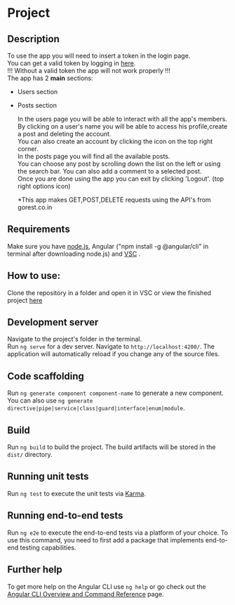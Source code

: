 # Project
## Description
To use the app you will need to insert a token in the login page.<br>
You can get a valid token by logging in [here](https://gorest.co.in/).<br>
!!! Without a valid token the app will not work properly !!!<br>
The app has 2 **main** sections:
- Users section
- Posts section

  In the users page you will be able to interact with all the app's members.<br>
  By clicking on a user's name you will be able to access his profile,create a post and deleting the account.<br>
  You can also create an account by clicking the icon on the top right corner.<br>
  In the posts page you will find all the available posts.<br>
  You can choose any post by scrolling down the list on the left or using the search bar.
  You can also add a comment to a selected post.<br>
  Once you are done using the app you can exit by clicking 'Logout'. (top right options icon)

  *This app makes GET,POST,DELETE requests using the API's from gorest.co.in

## Requirements
Make sure you have [node.js](https://nodejs.org/en), Angular ("npm install -g @angular/cli" in terminal after downloading node.js) and [VSC](https://code.visualstudio.com/) .<br>
## How to use:
Clone the repository in a folder and open it in VSC or view the finished project [here](https://angular-project-6e408.web.app) 
## Development server
Navigate to the project's folder in the terminal.<br>
Run `ng serve` for a dev server. Navigate to `http://localhost:4200/`. The application will automatically reload if you change any of the source files.

## Code scaffolding

Run `ng generate component component-name` to generate a new component. You can also use `ng generate directive|pipe|service|class|guard|interface|enum|module`.

## Build

Run `ng build` to build the project. The build artifacts will be stored in the `dist/` directory.

## Running unit tests

Run `ng test` to execute the unit tests via [Karma](https://karma-runner.github.io).

## Running end-to-end tests

Run `ng e2e` to execute the end-to-end tests via a platform of your choice. To use this command, you need to first add a package that implements end-to-end testing capabilities.

## Further help

To get more help on the Angular CLI use `ng help` or go check out the [Angular CLI Overview and Command Reference](https://angular.io/cli) page.
